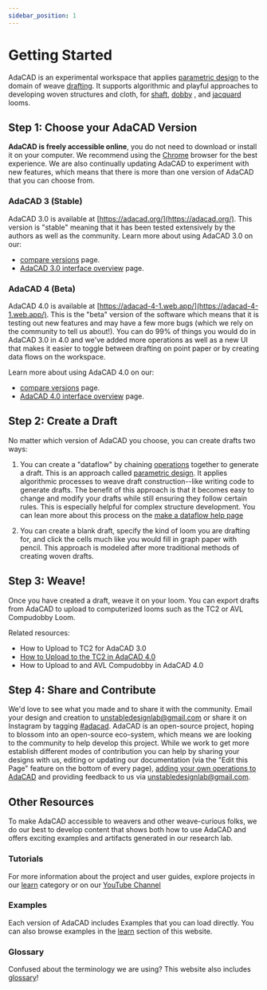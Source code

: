 ```yaml
---
sidebar_position: 1
---
```

# Getting Started
AdaCAD is an experimental workspace that applies [parametric design](./glossary/parametric-design) to the domain of weave [drafting](./glossary/draft). It supports algorithmic and playful approaches to developing woven structures and cloth, for [shaft](./glossary/harness-loom), [dobby](./glossary/direct-tie-loom) ,  and [jacquard](./glossary/jacquard-loom) looms. 

## Step 1: Choose your AdaCAD Version
**AdaCAD is freely accessible online**, you do not need to download or install it on your computer. We recommend using the [Chrome](https://www.google.com/chrome/) browser for the best experience. We are also continually updating AdaCAD to experiment with new features, which means that there is more than one version of AdaCAD that you can choose from. 

### AdaCAD 3 (Stable)

AdaCAD 3.0 is available at [https://adacad.org/](https://adacad.org/). This version is "stable" meaning that it has been tested extensively by the authors as well as the community. Learn more about using AdaCAD 3.0 on our:

-  [compare versions](./compare_versions.md) page.
-  [AdaCAD 3.0 interface overview](./adacad3_interface.md) page.

### AdaCAD 4 (Beta)

AdaCAD 4.0 is available at [https://adacad-4-1.web.app/](https://adacad-4-1.web.app/). This is the "beta" version of the software which means that it is testing out new features and may have a few more bugs (which we rely on the community to tell us about!). You can do 99% of things you would do in AdaCAD 3.0 in 4.0 and we've added more operations as well as a new UI that makes it easier to toggle between drafting on point paper or by creating data flows on the workspace. 

Learn more about using AdaCAD 4.0 on our:

-  [compare versions](./compare_versions.md) page.
-  [AdaCAD 4.0 interface overview](./adacad4_interface.md) page.

## Step 2: Create a Draft

No matter which version of AdaCAD you choose, you can create drafts two ways: 

1. You can create a "dataflow" by chaining [operations](../glossary/operation.md) together to generate a draft. This is an approach called [parametric design](./glossary/parametric-design). It applies algorithmic processes to weave draft construction--like writing code to generate drafts. The benefit of this approach is that it becomes easy to change and modify your drafts while still ensuring they follow certain rules. This is especially helpful for complex structure development. You can lean more about this process on the [make a dataflow help page](dataflow.md)

2. You can create a blank draft, specify the kind of loom you are drafting for, and click the cells much like you would fill in graph paper with pencil. This approach is modeled after more traditional methods of creating woven drafts. 


## Step 3: Weave! 

Once you have created a draft, weave it on your loom. You can export drafts from AdaCAD to upload to computerized looms such as the TC2 or AVL Compudobby Loom. 

Related resources: 
- How to Upload to TC2 for AdaCAD 3.0
- [How to Upload to the TC2 in AdaCAD 4.0](./exporttoTC2.md)
- How to Upload to and AVL Compudobby in AdaCAD 4.0


## Step 4: Share and Contribute

We'd love to see what you made and to share it with the community. Email your design and creation to unstabledesignlab@gmail.com or share it on Instagram by tagging [#adacad](https://www.instagram.com/explore/tags/adacad/). AdaCAD is an open-source project, hoping to blossom into an open-source eco-system, which means we are looking to the community to help develop this project. While we work to get more establish different modes of contribution you can help by sharing your designs with us, editing or updating our documentation (via the "Edit this Page" feature on the bottom of every page), [adding your own operations to AdaCAD](../../howtodevelop/makeanoperation.md) and providing feedback to us via unstabledesignlab@gmail.com. 



## Other Resources 
To make AdaCAD accessible to weavers and other weave-curious folks, we do our best to develop content that shows both how to use AdaCAD and offers exciting examples and artifacts generated in our research lab. 


### Tutorials
For more information about the project and user guides, explore projects in our  [learn](../docs/category/learn/) category or on our [YouTube Channel](https://www.youtube.com/playlist?list=PLy2lIjrar_02XiqfJG8kLpeWOyCtDXeFJ)


### Examples
Each version of AdaCAD includes Examples that you can load directly. You can also browse examples in the [learn](../docs/category/learn/) section of this website. 

### Glossary
Confused about the terminology we are using? This website also includes [glossary](../glossary/)!


